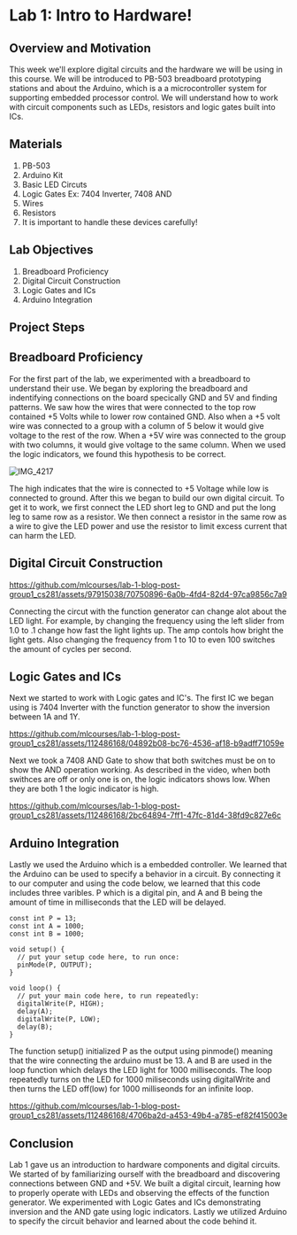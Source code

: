   # Lab 1: Intro to Hardware!

## Overview and Motivation
This week we'll explore digital circuits and the hardware we will be using in this course. We will be introduced to PB-503 breadboard prototyping stations and about the Arduino, which is a a microcontroller system for supporting embedded processor control. We will understand how to work with circuit components such as LEDs, resistors and logic gates built into ICs.

## Materials
1. PB-503
2. Arduino Kit
3. Basic LED Circuts
4. Logic Gates Ex: 7404 Inverter, 7408 AND
5. Wires
6. Resistors
7. It is important to handle these devices carefully!

## Lab Objectives
1. Breadboard Proficiency
2. Digital Circuit Construction
3. Logic Gates and ICs
4. Arduino Integration
## Project Steps

## Breadboard Proficiency
For the first part of the lab, we experimented with a breadboard to understand their use. We began by exploring the breadboard and indentifying connections on the board specically GND and 5V and finding patterns. We saw how the wires that were connected to the top row contained +5 Volts while to lower row contained GND. Also when a +5 volt wire was connected to a group with a column of 5 below it would give voltage to the rest of the row. When a +5V wire was connected to the group with two columns, it would give voltage to the same column. When we used the logic indicators, we found this hypothesis to be correct. 



![IMG_4217](https://github.com/mlcourses/lab-1-blog-post-group1_cs281/assets/97915038/f4fc5924-d990-4621-a040-b4bb2190bfbd)





The high indicates that the wire is connected to +5 Voltage while low is connected to ground. After this we began to build our own digital circuit. To get it to work, we first connect the LED short leg to GND and put the long leg to same row as a resistor. We then connect a resistor in the same row as a wire to give the LED power and use the resistor to limit excess current that can harm the LED.

## Digital Circuit Construction

https://github.com/mlcourses/lab-1-blog-post-group1_cs281/assets/97915038/70750896-6a0b-4fd4-82d4-97ca9856c7a9

Connecting the circut with the function generator can change alot about the LED light. For example, by changing the frequency using the left slider from 1.0 to .1 change how fast the light lights up. The amp contols how bright the light gets. Also changing the frequency from 1 to 10 to even 100 switches the amount of cycles per second.

## Logic Gates and ICs

Next we started to work with Logic gates and IC's. The first IC we began using is 7404 Inverter with the function generator to show the inversion between 1A and 1Y. 


https://github.com/mlcourses/lab-1-blog-post-group1_cs281/assets/112486168/04892b08-bc76-4536-af18-b9adff71059e


Next we took a 7408 AND Gate to show that both switches must be on to show the AND operation working. As described in the video, when both swithces are off or only one is on, the logic indicators shows low. When they are both 1 the logic indicator is high.





https://github.com/mlcourses/lab-1-blog-post-group1_cs281/assets/112486168/2bc64894-7ff1-47fc-81d4-38fd9c827e6c

## Arduino Integration

Lastly we used the Arduino which is a embedded controller. We learned that the Arduino can be used to specify a behavior in a circuit. By connecting it to our computer and using the code below, we learned that this code includes three varibles. P which is a digital pin, and A and B being the amount of time in milliseconds that the LED will be delayed.

```
const int P = 13;
const int A = 1000;
const int B = 1000;

void setup() {
  // put your setup code here, to run once:
  pinMode(P, OUTPUT);
}

void loop() {
  // put your main code here, to run repeatedly:
  digitalWrite(P, HIGH);
  delay(A);
  digitalWrite(P, LOW);
  delay(B);
}
```

The function setup() initialized P as the output using pinmode() meaning that the wire connecting the arduino must be 13. A and B are used in the loop function which delays the LED light for 1000 milliseconds. The loop repeatedly turns on the LED for 1000 miliseconds using digitalWrite and then turns the LED off(low) for 1000 milliseonds for an infinite loop.


https://github.com/mlcourses/lab-1-blog-post-group1_cs281/assets/112486168/4706ba2d-a453-49b4-a785-ef82f415003e





## Conclusion

Lab 1 gave us an introduction to hardware components and digital circuits. We started of by familiarizing ourself with the breadboard and discovering connections between GND and +5V. We built a digital circuit, learning how to properly operate with LEDs and observing the effects of the function generator. We experimented with Logic Gates and ICs demonstrating inversion and the AND gate using logic indicators. Lastly we utilized Arduino to specify the circuit behavior and learned about the code behind it.




